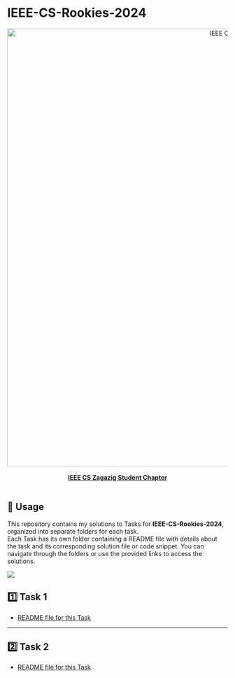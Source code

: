 # IEEE-CS-Rookies-2024
<a href="https://www.facebook.com/IEEE.CS.ZSC">
  <div align="center">
    <img id="ieee-image" src="https://i.ibb.co/BT1r1Yj/IEEE-CS-White.png" width="1000" alt="IEEE CS Logo">
  </div>
  <div align="center"><br><b>IEEE CS Zagazig Student Chapter</b></div>
</a><br>


## 📌 Usage
This repository contains my solutions to Tasks for <b>IEEE-CS-Rookies-2024</b>, organized into separate folders for each task.<br>
Each Task has its own folder containing a README file with details about the task  and its corresponding solution file or code snippet. You can navigate through the folders or use the provided links to access the solutions.

![](https://i.imgur.com/waxVImv.png)

## 1️⃣ Task 1
- [README file for this Task](https://github.com/redaelsayied/IEEE-CS-Rookies-2024/tree/main/Task-1#readme)
---
## 2️⃣ Task 2
- [README file for this Task](https://github.com/redaelsayied/IEEE-CS-Rookies-2024/tree/main/Task-2#readme)

<style>
/* Default image for light mode */
#ieee-image {
  display: block;
  margin-left: auto;
  margin-right: auto;
}

/* Dark mode styles */
@media (prefers-color-scheme: dark) {
  #ieee-image {
    content: url('https://i.ibb.co/cycL7q8/IEEE-CS.png');
  }
}
</style>
